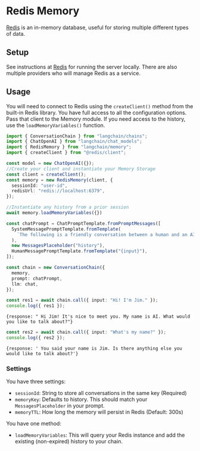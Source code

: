 # Redis Memory

[Redis](https://redis.io/) is an in-memory database, useful for storing multiple different types of data.

## Setup

See instructions at [Redis](https://redis.io/docs/getting-started/) for running the server locally. There are also multiple providers who will manage Redis as a service.

## Usage

You will need to connect to Redis using the `createClient()` method from the built-in Redis library. You have full access to all the configuration options. Pass that client to the Memory module. If you need access to the history, use the `loadMemoryVariables()` function.

```typescript
import { ConversationChain } from "langchain/chains";
import { ChatOpenAI } from "langchain/chat_models";
import { RedisMemory } from "langchain/memory";
import { createClient } from "@redis/client";

const model = new ChatOpenAI({});
//Create your client and instantiate your Memory Storage
const client = createClient();
const memory = new RedisMemory(client, {
  sessionId: "user-id",
  redisUrl: "redis://localhost:6379",
});

//Instantiate any history from a prior session
await memory.loadMemoryVariables({})

const chatPrompt = ChatPromptTemplate.fromPromptMessages([
  SystemMessagePromptTemplate.fromTemplate(
    `The following is a friendly conversation between a human and an AI. The AI is talkative and provides lots of specific details from its context. If the AI does not know the answer to a question, it truthfully says it does not know.`
  ),
  new MessagesPlaceholder("history"),
  HumanMessagePromptTemplate.fromTemplate("{input}"),
]);

const chain = new ConversationChain({
  memory,
  prompt: chatPrompt,
  llm: chat,
});

const res1 = await chain.call({ input: "Hi! I'm Jim." });
console.log({ res1 });
```

```shell
{response: " Hi Jim! It's nice to meet you. My name is AI. What would you like to talk about?"}
```

```typescript
const res2 = await chain.call({ input: "What's my name?" });
console.log({ res2 });
```

```shell
{response: ' You said your name is Jim. Is there anything else you would like to talk about?'}
```

### Settings

You have three settings:

- `sessionId`: String to store all conversations in the same key (Required)
- `memoryKey`: Defaults to history. This should match your `MessagesPlaceholder` in your prompt.
- `memoryTTL`: How long the memory will persist in Redis (Default: 300s)

You have one method:

- `loadMemoryVariables`: This will query your Redis instance and add the existing (non-expired) history to your chain.
